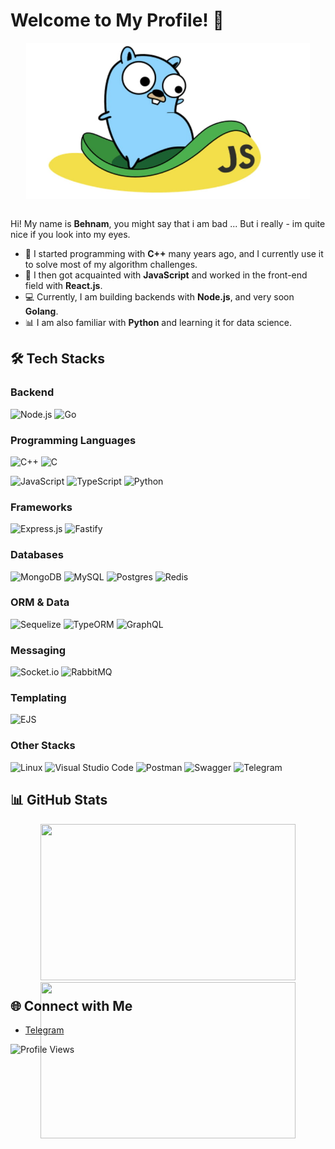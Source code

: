 # Welcome to My Profile! 👋
<div align="center" style="height:250px;">
  <img width="90%" height="100%" src="https://github.com/sirUnchained/sirUnchained/blob/main/go-vs-js.jpg" />
</div>
<br/>

Hi! My name is **Behnam**, you might say that i am bad ... But i really - im quite nice if you look into my eyes.

- 🌟 I started programming with **C++** many years ago, and I currently use it to solve most of my algorithm challenges.
- 🚀 I then got acquainted with **JavaScript** and worked in the front-end field with **React.js**.
- 💻 Currently, I am building backends with **Node.js**, and very soon **Golang**.
- 📊 I am also familiar with **Python** and learning it for data science.

## 🛠️ Tech Stacks
<!--
<div align="center" >
    <img src="https://github.com/sirUnchained/sirUnchained/blob/main/InShot_%DB%B2%DB%B0%DB%B2%DB%B5%DB%B0%DB%B1%DB%B2%DB%B9_%DB%B1%DB%B0%DB%B5%DB%B7%DB%B0%DB%B9%DB%B6%DB%B2%DB%B6.gif" width="90%" height="100%" />
</div>
-->

### Backend
![Node.js](https://img.shields.io/badge/node.js-6DA55F?style=for-the-badge&logo=node.js&logoColor=white)
![Go](https://img.shields.io/badge/go-%2300ADD8.svg?style=for-the-badge&logo=go&logoColor=white)

### Programming Languages
![C++](https://img.shields.io/badge/c++-%2300599C.svg?style=for-the-badge&logo=c%2B%2B&logoColor=white)
![C](https://img.shields.io/badge/c-%2300599C.svg?style=for-the-badge&logo=c&logoColor=white)
<!--![Rust](https://img.shields.io/badge/rust-%23000000.svg?style=for-the-badge&logo=rust&logoColor=white)-->
![JavaScript](https://img.shields.io/badge/javascript-%23323330.svg?style=for-the-badge&logo=javascript&logoColor=%23F7DF1E)
![TypeScript](https://img.shields.io/badge/typescript-%23007ACC.svg?style=for-the-badge&logo=typescript&logoColor=white)
![Python](https://img.shields.io/badge/python-3670A0?style=for-the-badge&logo=python&logoColor=ffdd54)

### Frameworks
![Express.js](https://img.shields.io/badge/express.js-%23404d59.svg?style=for-the-badge&logo=express&logoColor=%2361DAFB)
![Fastify](https://img.shields.io/badge/fastifyJs-%23000000.svg?style=for-the-badge&logo=fastify&logoColor=white)
<!--![NestJS](https://img.shields.io/badge/nestjs-%23E0234E.svg?style=for-the-badge&logo=nestjs&logoColor=white)-->

### Databases
![MongoDB](https://img.shields.io/badge/MongoDB-%234ea94b.svg?style=for-the-badge&logo=mongodb&logoColor=white)
![MySQL](https://img.shields.io/badge/mysql-4479A1.svg?style=for-the-badge&logo=mysql&logoColor=white)
![Postgres](https://img.shields.io/badge/postgres-%23316192.svg?style=for-the-badge&logo=postgresql&logoColor=white)
![Redis](https://img.shields.io/badge/redis-%23DD0031.svg?style=for-the-badge&logo=redis&logoColor=white)

### ORM & Data
![Sequelize](https://img.shields.io/badge/Sequelize-52B0E7?style=for-the-badge&logo=Sequelize&logoColor=white)
![TypeORM](https://img.shields.io/badge/TypeORM-FE0803.svg?style=for-the-badge&logo=typeorm&logoColor=white)
![GraphQL](https://img.shields.io/badge/GraphQL-E10098?style=for-the-badge&logo=graphql&logoColor=white)

### Messaging
![Socket.io](https://img.shields.io/badge/Socket.io-black?style=for-the-badge&logo=socket.io&badgeColor=010101)
![RabbitMQ](https://img.shields.io/badge/Rabbitmq-FF6600?style=for-the-badge&logo=rabbitmq&logoColor=white)

### Templating
![EJS](https://img.shields.io/badge/ejs-%23B4CA65.svg?style=for-the-badge&logo=ejs&logoColor=black)

### Other Stacks
![Linux](https://img.shields.io/badge/Linux-FCC624?style=for-the-badge&logo=linux&logoColor=black)
![Visual Studio Code](https://img.shields.io/badge/Visual%20Studio%20Code-0078d7.svg?style=for-the-badge&logo=visual-studio-code&logoColor=white)
![Postman](https://img.shields.io/badge/Postman-FF6C37?style=for-the-badge&logo=postman&logoColor=white)
![Swagger](https://img.shields.io/badge/-Swagger-%23Clojure?style=for-the-badge&logo=swagger&logoColor=white)
![Telegram](https://img.shields.io/badge/Telegram-2CA5E0?style=for-the-badge&logo=telegram&logoColor=white)
<br/>
<!--
<div align="center" style="height:250px;">
  <img width="90%" height="100%" src="https://github.com/sirUnchained/sirUnchained/blob/main/InShot_%DB%B2%DB%B0%DB%B2%DB%B5%DB%B0%DB%B1%DB%B3%DB%B1_%DB%B1%DB%B5%DB%B2%DB%B5%DB%B4%DB%B7%DB%B5%DB%B4%DB%B0.gif" />
</div>
<br/>
-->

## 📊 GitHub Stats
<div align="center" style="height:250px;" >
    <img src="https://github-readme-stats.vercel.app/api?username=sirUnchained&show_icons=true&theme=dark" width="90%" height="100%" />
    <img src="https://github-readme-stats.vercel.app/api/top-langs/?username=sirUnchained&hide_progress=true&theme=dark" width="90%" height="100%" />
</div>

## 🌐 Connect with Me
- [Telegram](https://t.me/sirUnchained)

![Profile Views](https://komarev.com/ghpvc/?username=sirUnchained&style=flat-square)
